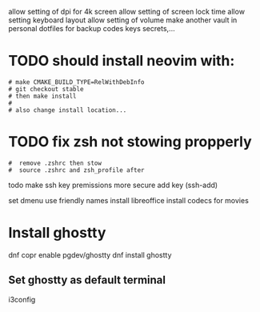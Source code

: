allow setting of dpi for 4k screen
allow setting of screen lock time
allow setting keyboard layout
allow setting of volume
make another vault in personal dotfiles
    for backup codes
    keys
    secrets,...


# TODO should install neovim with:
    # make CMAKE_BUILD_TYPE=RelWithDebInfo
    # git checkout stable
    # then make install
    #
    # also change install location...

# TODO fix zsh not stowing propperly
    #  remove .zshrc then stow
    #  source .zshrc and zsh_profile after

todo make ssh key premissions more secure
add key (ssh-add)

set dmenu use friendly names
install libreoffice
install codecs for movies

# Install ghostty
dnf copr enable pgdev/ghostty
dnf install ghostty

## Set ghostty as default terminal
i3config
